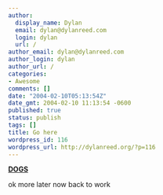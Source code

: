 ```yaml
---
author:
  display_name: Dylan
  email: dylan@dylanreed.com
  login: dylan
  url: /
author_email: dylan@dylanreed.com
author_login: dylan
author_url: /
categories:
- Awesome
comments: []
date: "2004-02-10T05:13:54Z"
date_gmt: 2004-02-10 11:13:54 -0600
published: true
status: publish
tags: []
title: Go here
wordpress_id: 116
wordpress_url: http://dylanreed.org/?p=116
---
```


**__[DOGS][1]__**

   [1]: http://www.thedogisland.com/index.html

ok more later now back to work
